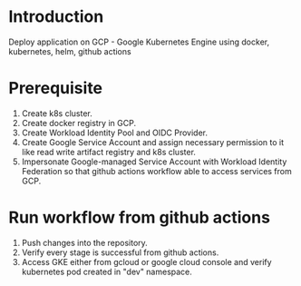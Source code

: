 # Introduction
Deploy application on GCP - Google Kubernetes Engine using docker, kubernetes, helm, github actions

# Prerequisite
1. Create k8s cluster.
2. Create docker registry in GCP.
3. Create Workload Identity Pool and OIDC Provider.
4. Create Google Service Account and assign necessary permission to it like read write artifact registry and k8s cluster.
5. Impersonate Google-managed Service Account with Workload Identity Federation so that github actions workflow able to access services from GCP.

# Run workflow from github actions
1. Push changes into the repository.
2. Verify every stage is successful from github actions.
3. Access GKE either from gcloud or google cloud console and verify kubernetes pod created in "dev" namespace.
